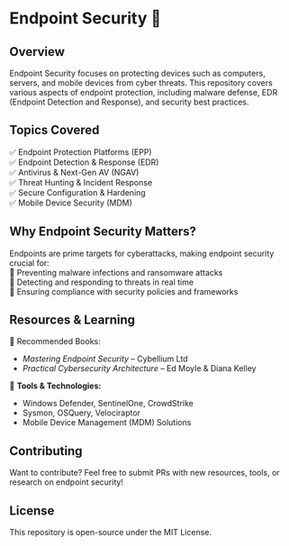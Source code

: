 # **Endpoint Security 📌**  

## **Overview**  
Endpoint Security focuses on protecting devices such as computers, servers, and mobile devices from cyber threats. This repository covers various aspects of endpoint protection, including malware defense, EDR (Endpoint Detection and Response), and security best practices.  

## **Topics Covered**  
✅ Endpoint Protection Platforms (EPP)  
✅ Endpoint Detection & Response (EDR)  
✅ Antivirus & Next-Gen AV (NGAV)  
✅ Threat Hunting & Incident Response  
✅ Secure Configuration & Hardening  
✅ Mobile Device Security (MDM)  

## **Why Endpoint Security Matters?**  
Endpoints are prime targets for cyberattacks, making endpoint security crucial for:  
🔹 Preventing malware infections and ransomware attacks  
🔹 Detecting and responding to threats in real time  
🔹 Ensuring compliance with security policies and frameworks  

## **Resources & Learning**  
📖 Recommended Books:  
- *Mastering Endpoint Security* – Cybellium Ltd  
- *Practical Cybersecurity Architecture* – Ed Moyle & Diana Kelley  

🎯 **Tools & Technologies:**  
- Windows Defender, SentinelOne, CrowdStrike  
- Sysmon, OSQuery, Velociraptor  
- Mobile Device Management (MDM) Solutions  

## **Contributing**  
Want to contribute? Feel free to submit PRs with new resources, tools, or research on endpoint security!  

## **License**  
This repository is open-source under the MIT License.  
